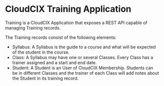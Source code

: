 # CloudCIX Training Application

Training is a CloudCIX Application that exposes a REST API capable of managing Training records.

The Training records consist of the following elements:

- Syllabus: A Syllabus is the guide to a course and what will be expected of the student in the course.
- Class: A Syllabus may have one or several Classes. Every Class has a trainer assigned and a start and end date.
- Student: A Student is an User of CloudCIX Membership. Students can be in different Classes and the trainer of each
  Class will add notes about the Student in its training record.
